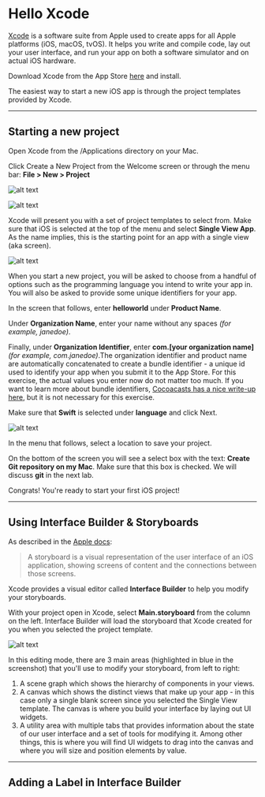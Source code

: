# Hello Xcode

[Xcode](https://developer.apple.com/xcode/) is a software suite from Apple used to create apps for all Apple platforms (iOS, macOS, tvOS). It helps you write and compile code, lay out your user interface, and run your app on both a software simulator and on actual iOS hardware.

Download Xcode from the App Store [here](https://itunes.apple.com/us/app/xcode/id497799835?mt=12) and install.

The easiest way to start a new iOS app is through the project templates provided by Xcode.

---

## Starting a new project

Open Xcode from the /Applications directory on your Mac.

Click Create a New Project from the Welcome screen or through the menu bar: **File > New > Project**

![alt text][create-project-from-welcome]

![alt text][create-project-from-menu]

Xcode will present you with a set of project templates to select from. Make sure that iOS is selected at the top of the menu and select **Single View App**. As the name implies, this is the starting point for an app with a single view (aka screen).

![alt text][single-view-app-template]

When you start a new project, you will be asked to choose from a handful of options such as the programming language you intend to write your app in. You will also be asked to provide some unique identifiers for your app.

In the screen that follows, enter **helloworld** under **Product Name**.

Under **Organization Name**, enter your name without any spaces *(for example, janedoe)*.

Finally, under **Organization Identifier**, enter **com.[your organization name]** *(for example, com.janedoe)*.The organization identifier and product name are automatically concatenated to create a bundle identifier - a unique id used to identify your app when you submit it to the App Store. For this exercise, the actual values you enter now do not matter too much. If you want to learn more about bundle identifiers, [Cocoacasts has a nice write-up here](https://cocoacasts.com/what-are-app-ids-and-bundle-identifiers), but it is not necessary for this exercise.

Make sure that **Swift** is selected under **language** and click Next.

![alt text][setting-up-a-new-project]

In the menu that follows, select a location to save your project.

On the bottom of the screen you will see a select box with the text: **Create Git repository on my Mac**. Make sure that this box is checked. We will discuss **git** in the next lab.

Congrats! You're ready to start your first iOS project!

---

## Using Interface Builder & Storyboards

As described in the [Apple docs](https://developer.apple.com/library/content/documentation/General/Conceptual/Devpedia-CocoaApp/Storyboard.html):
> A storyboard is a visual representation of the user interface of an iOS application, showing screens of content and the connections between those screens.

Xcode provides a visual editor called **Interface Builder** to help you modify your storyboards.

With your project open in Xcode, select **Main.storyboard** from the column on the left. Interface Builder will load the storyboard that Xcode created for you when you selected the project template.

![alt text][interface-builder-anatomy]

In this editing mode, there are 3 main areas (highlighted in blue in the screenshot) that you'll use to modify your storyboard, from left to right:

1. A scene graph which shows the hierarchy of components in your views.
1. A canvas which shows the distinct views that make up your app - in this case only a single blank screen since you selected the Single View template. The canvas is where you build your interface by laying out UI widgets.
1. A utility area with multiple tabs that provides information about the state of our user interface and a set of tools for modifying it. Among other things, this is where you will find UI widgets to drag into the canvas and where you will size and position elements by value.

---

## Adding a Label in Interface Builder

<!--
 Extra credit

 Apple's official Getting Started Guide
 https://developer.apple.com/library/content/referencelibrary/GettingStarted/DevelopiOSAppsSwift/BuildABasicUI.html
-->

<!--
  Image references
-->

[create-project-from-welcome]: https://mobilelaboratory.s3.amazonaws.com/labs/1-xcode/Xcode1.jpg "Create a new Xcode project from the Welcome screen"

[create-project-from-menu]: https://mobilelaboratory.s3.amazonaws.com/labs/1-xcode/Xcode2.jpg "Create a new Xcode project from the menu"

[single-view-app-template]: https://mobilelaboratory.s3.amazonaws.com/labs/1-xcode/Xcode3.jpg "Create a new single view app"

[setting-up-a-new-project]: https://mobilelaboratory.s3.amazonaws.com/labs/1-xcode/Xcode4.jpg "New Xcode project settings"

[interface-builder-anatomy]:https://mobilelaboratory.s3.amazonaws.com/labs/1-xcode/Xcode5.jpg "Interface builder anatomy"